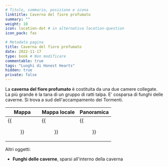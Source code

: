 ```yaml
---
# Titolo, sommario, posizione e icona
linktitle: Caverna del fiore profumato
summary: ""
weight: 10
icon: location-dot # in alternativa location-question
icon_pack: fas

# Metadata pagina
title: Caverna del fiore profumato
date: 2022-11-17
type: book # Non modificare
commentable: true
tags: "Luoghi di Honest Hearts"
hidden: true
private: false
---
```


<div class="fnv">

La **caverna del fiore profumato** è costituita da una due camere collegate. La più grande è la tana di un gruppo di ratti talpa. E' cosparsa di funghi delle caverne. 
Si trova a sud dell'accampamento dei Tormenti.

| Mappa                           | Mappa locale | Panoramica |
| ------------------------------- | ------------ | ---------- |
| {{<figure src="fnv/Sweet_Flower_Cave_loc.webp">}} |   {{<figure src="fnv/Sweet_Flower_cave_local_map.webp">}}           |  {{<figure src="fnv/Sweet_Flower_Cave.webp">}}          |


Altri oggetti:
- **Funghi delle caverne**, sparsi all'interno della caverna

</div>